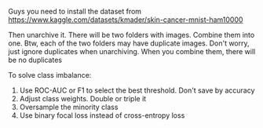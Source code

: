 Guys you need to install the dataset from
https://www.kaggle.com/datasets/kmader/skin-cancer-mnist-ham10000


Then unarchive it. There will be two folders with images. Combine them into one. Btw, each of the two folders may have duplicate images. Don't worry, just ignore duplicates when unarchiving. When you combine them, there will be no duplicates

To solve class imbalance:
1. Use ROC-AUC or F1 to select the best threshold. Don't save by accuracy
2. Adjust class weights. Double or triple it
3. Oversample the minority class
4. Use binary focal loss instead of cross-entropy loss
